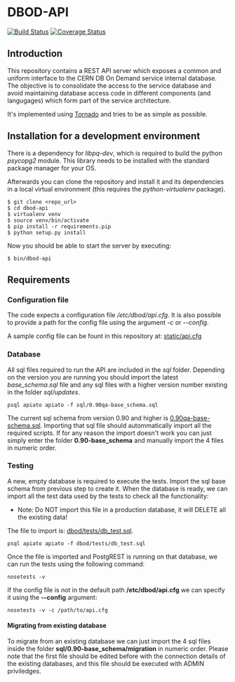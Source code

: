 # DBOD-API

[![Build Status](https://travis-ci.org/cerndb/dbod-api.svg?branch=icot_rundeck)](https://travis-ci.org/cerndb/dbod-api)
[![Coverage Status](https://coveralls.io/repos/github/cerndb/dbod-api/badge.svg?branch=master)](https://coveralls.io/github/cerndb/dbod-api?branch=master)

## Introduction

This repository contains a REST API server which exposes a common and uniform
interface to the CERN DB On Demand service internal database. The objective is
to consolidate the access to the service database and avoid maintaining
database access code in different components (and langugages) which form
part of the service architecture. 

It's implemented using [Tornado](http://www.tornadoweb.org/) and tries to be
as simple as possible.

## Installation for a development environment

There is a dependency for *libpq-dev*, which is required to build the
python *psycopg2* module. This library needs to be installed with the standard 
package manager for your OS.

Afterwards you can clone the repository and install it and its dependencies
in a local virtual environment (this requires the *python-virtualenv* package).

    $ git clone <repo_url>
    $ cd dbod-api
    $ virtualenv venv
    $ source venv/bin/activate
    $ pip install -r requirements.pip
    $ python setup.py install

Now you should be able to start the server by executing:

    $ bin/dbod-api

## Requirements 

### Configuration file
The code expects a configuration file */etc/dbod/api.cfg*. It is also possible to provide
a path for the config file using the argument *-c* or *--config*.

A sample config file can be fount in this repository at: [static/api.cfg](static/api.cfg)

### Database

All sql files required to run the API are included in the *sql* folder. Depending on the 
version you are running you should import the latest *base_schema.sql* file and any
sql files with a higher version number existing in the folder *sql/updates*.

```
psql apiato apiato -f sql/0.90qa-base_schema.sql 
```

The current sql schema from version 0.90 and higher is [0.90qa-base-schema.sql](sql/0.90qa-base-schema.sql).
Importing that sql file should autommatically import all the required scripts. If for
any reason the import doesn't work you can just simply enter the folder **0.90-base_schema**
and manually import the 4 files in numeric order.



### Testing

A new, empty database is required to execute the tests. Import the sql base schema from previous
step to create it.
When the database is ready, we can import all the test data used by the tests to check all the 
functionality:

* Note: Do NOT import this file in a production database, it will DELETE all the existing data!

The file to import is: [dbod/tests/db_test.sql](dbod/tests/db_test.sql).

```
psql apiato apiato -f dbod/tests/db_test.sql
```


Once the file is imported and PostgREST is running on that database, we can run the tests using the 
following command:

```
nosetests -v
```

If the config file is not in the default path **/etc/dbod/api.cfg** we can specify it using the **--config**
argument:

```
nosetests -v -c /path/to/api.cfg
```

#### Migrating from existing database

To migrate from an existing database we can just import the 4 sql files inside the folder **sql/0.90-base_schema/migration** in numeric order.
Please note that the first file should be edited before with the connection details of the existing databases, and this file
should be executed with ADMIN priviledges.
